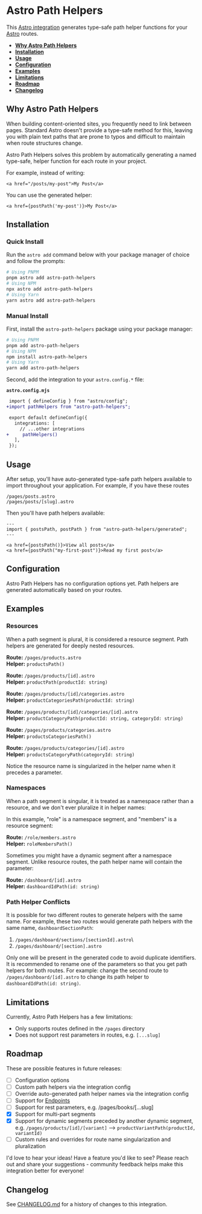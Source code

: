 # Astro Path Helpers

This [Astro integration](https://docs.astro.build/en/guides/integrations-guide/) generates type-safe path helper functions for your [Astro](https://astro.build/) routes.

- <strong>[Why Astro Path Helpers](#why-astro-path-helpers)</strong>
- <strong>[Installation](#installation)</strong>
- <strong>[Usage](#usage)</strong>
- <strong>[Configuration](#configuration)</strong>
- <strong>[Examples](#examples)</strong>
- <strong>[Limitations](#limitations)</strong>
- <strong>[Roadmap](#roadmap)</strong>
- <strong>[Changelog](#changelog)</strong>

## Why Astro Path Helpers

When building content-oriented sites, you frequently need to link between pages. Standard Astro doesn't provide a type-safe method for this, leaving you with plain text paths that are prone to typos and difficult to maintain when route structures change.

Astro Path Helpers solves this problem by automatically generating a named type-safe, helper function for each route in your project.

For example, instead of writing:
```astro
<a href="/posts/my-post">My Post</a>
```

You can use the generated helper:
```astro
<a href={postPath('my-post')}>My Post</a>
```

## Installation

### Quick Install

Run the `astro add` command below with your package manager of choice and follow the prompts:

```sh
# Using PNPM
pnpm astro add astro-path-helpers
# Using NPM
npx astro add astro-path-helpers
# Using Yarn
yarn astro add astro-path-helpers
```

### Manual Install

First, install the `astro-path-helpers` package using your package manager:

```sh
# Using PNPM
pnpm add astro-path-helpers
# Using NPM
npm install astro-path-helpers
# Using Yarn
yarn add astro-path-helpers
```

Second, add the integration to your `astro.config.*` file:

**`astro.config.mjs`**

```diff
 import { defineConfig } from "astro/config";
+import pathHelpers from "astro-path-helpers";

 export default defineConfig({
   integrations: [
     // ...other integrations
+     pathHelpers()
   ],
 });
```

## Usage

After setup, you'll have auto-generated type-safe path helpers available to import throughout your application. For example, if you have these routes

```
/pages/posts.astro
/pages/posts/[slug].astro
```

Then you'll have path helpers available:

```astro
---
import { postsPath, postPath } from "astro-path-helpers/generated";
---

<a href={postsPath()}>View all posts</a>
<a href={postPath("my-first-post")}>Read my first post</a>
```


## Configuration

Astro Path Helpers has no configuration options yet. Path helpers are generated automatically based on your routes.


## Examples

### Resources

When a path segment is plural, it is considered a resource segment. Path helpers are generated for deeply nested resources.

**Route:** `/pages/products.astro`\
**Helper:** `productsPath()`

**Route:** `/pages/products/[id].astro`\
**Helper:** `productPath(productId: string)`

**Route:** `/pages/products/[id]/categories.astro`\
**Helper:** `productCategoriesPath(productId: string)`

**Route:** `/pages/products/[id]/categories/[id].astro`\
**Helper:** `productCategoryPath(productId: string, categoryId: string)`

**Route:** `/pages/products/categories.astro`\
**Helper:** `productsCategoriesPath()`

**Route:** `/pages/products/categories/[id].astro`\
**Helper:** `productsCategoryPath(categoryId: string)`

Notice the resource name is singularized in the helper name when it precedes a parameter.


### Namespaces

When a path segment is singular, it is treated as a namespace rather than a resource, and we don't ever pluralize it in helper names:

In this example, "role" is a namespace segment, and "members" is a resource segment:

**Route:** `/role/members.astro`\
**Helper:** `roleMembersPath()`

Sometimes you might have a dynamic segment after a namespace segment. Unlike resource routes, the path helper name will contain the parameter:

**Route:** `/dashboard/[id].astro`\
**Helper:** `dashboardIdPath(id: string)`

### Path Helper Conflicts

It is possible for two different routes to generate helpers with the same name. For example, these two routes would generate path helpers with the same name, `dashboardSectionPath`:

1. `/pages/dashboard/sections/[sectionId].astro`\
2. `/pages/dashboard/[section].astro`

Only one will be present in the generated code to avoid duplicate identifiers. It is recommended to rename one of the parameters so that you get path helpers for both routes. For example: change the second route to `/pages/dashboard/[id].astro` to change its path helper to `dashboardIdPath(id: string)`.


## Limitations

Currently, Astro Path Helpers has a few limitations:

- Only supports routes defined in the `/pages` directory
- Does not support rest parameters in routes, e.g. `[...slug]`

## Roadmap

These are possible features in future releases:

- [ ] Configuration options
- [ ] Custom path helpers via the integration config
- [ ] Override auto-generated path helper names via the integration config
- [ ] Support for [Endpoints](https://docs.astro.build/en/guides/endpoints/#server-endpoints-api-routes)
- [ ] Support for rest parameters, e.g. /pages/books/[...slug]
- [x] Support for multi-part segments
- [x] Support for dynamic segments preceded by another dynamic segment, e.g. `/pages/products/[id]/[variant]` --> `productVariantPath(productId, variantId)`
- [ ] Custom rules and overrides for route name singularization and pluralization

I'd love to hear your ideas! Have a feature you'd like to see? Please reach out and share your suggestions - community feedback helps make this integration better for everyone!

## Changelog

See [CHANGELOG.md](CHANGELOG.md) for a history of changes to this integration.
